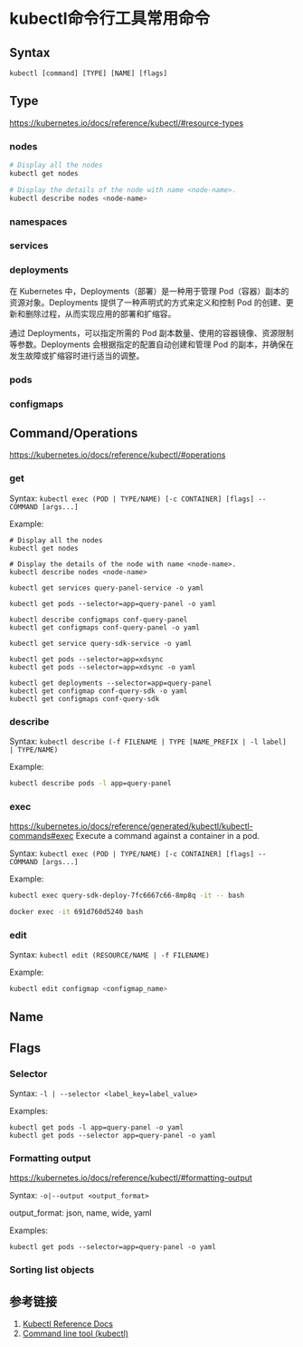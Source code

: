 # kubectl命令行工具常用命令


## Syntax

```
kubectl [command] [TYPE] [NAME] [flags]
```


## Type

https://kubernetes.io/docs/reference/kubectl/#resource-types


### nodes

```bash
# Display all the nodes 
kubectl get nodes

# Display the details of the node with name <node-name>.
kubectl describe nodes <node-name>
```

### namespaces


### services


### deployments

在 Kubernetes 中，Deployments（部署）是一种用于管理 Pod（容器）副本的资源对象。Deployments 提供了一种声明式的方式来定义和控制 Pod 的创建、更新和删除过程，从而实现应用的部署和扩缩容。

通过 Deployments，可以指定所需的 Pod 副本数量、使用的容器镜像、资源限制等参数。Deployments 会根据指定的配置自动创建和管理 Pod 的副本，并确保在发生故障或扩缩容时进行适当的调整。


### pods


### configmaps



## Command/Operations
https://kubernetes.io/docs/reference/kubectl/#operations

### get

Syntax: `kubectl exec (POD | TYPE/NAME) [-c CONTAINER] [flags] -- COMMAND [args...]`

Example: 
```
# Display all the nodes 
kubectl get nodes

# Display the details of the node with name <node-name>.
kubectl describe nodes <node-name>

kubectl get services query-panel-service -o yaml

kubectl get pods --selector=app=query-panel -o yaml

kubectl describe configmaps conf-query-panel
kubectl get configmaps conf-query-panel -o yaml

kubectl get service query-sdk-service -o yaml

kubectl get pods --selector=app=xdsync
kubectl get pods --selector=app=xdsync -o yaml

kubectl get deployments --selector=app=query-panel
kubectl get configmap conf-query-sdk -o yaml
kubectl get configmaps conf-query-sdk
```


### describe

Syntax: `kubectl describe (-f FILENAME | TYPE [NAME_PREFIX | -l label] | TYPE/NAME)`

Example: 
```bash
kubectl describe pods -l app=query-panel
```


### exec
https://kubernetes.io/docs/reference/generated/kubectl/kubectl-commands#exec
Execute a command against a container in a pod.

Syntax: `kubectl exec (POD | TYPE/NAME) [-c CONTAINER] [flags] -- COMMAND [args...]`

Example: 
```bash
kubectl exec query-sdk-deploy-7fc6667c66-8mp8q -it -- bash

docker exec -it 691d760d5240 bash
```


### edit

Syntax: `kubectl edit (RESOURCE/NAME | -f FILENAME)`

Example: 
```bash
kubectl edit configmap <configmap_name>
```


## Name



## Flags


### Selector

Syntax: `-l | --selector <label_key=label_value>`

Examples: 
```
kubectl get pods -l app=query-panel -o yaml
kubectl get pods --selector app=query-panel -o yaml
```



### Formatting output
https://kubernetes.io/docs/reference/kubectl/#formatting-output

Syntax: `-o|--output <output_format>`

output_format: json, name, wide, yaml

Examples: 
```
kubectl get pods --selector=app=query-panel -o yaml
```


### Sorting list objects



## 参考链接

1. [Kubectl Reference Docs](https://kubernetes.io/docs/reference/generated/kubectl/kubectl-commands#-strong-getting-started-strong-)
2. [Command line tool (kubectl)](https://kubernetes.io/docs/reference/kubectl/)

